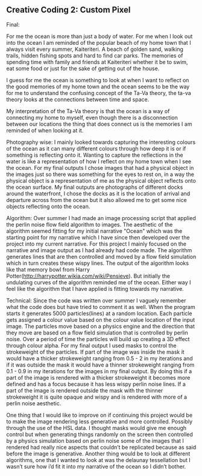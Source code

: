 ## Creative Coding 2: Custom Pixel

Final:

For me the ocean is more than just a body of water. For me when I look out into the ocean I am reminded of the popular beach of my home town that I always visit every summer, Kaiteriteri. A beach of golden sand, walking trails, hidden fishing spots and hard to find car parks. The memories of spending time with family and friends at Kaiteriteri whether it be to swim, eat some food or just for the sake of getting out of the house. 

I guess for me the ocean is something to look at when I want to reflect on the good memories of my home town and the ocean seems to be the way for me to understand the confusing concept of the Ta-Va theory, the ta-va theory looks at the connections between time and space.

My interpretation of the Ta-Va theory is that the ocean is a way of connecting my home to myself, even though there is a disconnection between our locations the thing that does connect us is the memories I am reminded of when looking at it. 

Photography wise: 
I mainly looked towards capturing the interesting colours of the ocean as it can many different colours through how deep it is or if something is reflecting onto it. Wanting to capture the reflections in the water is like a representation of how I reflect on my home town when I see the ocean. For my final outputs I chose images that had a physical object in the images just so there was something for the eyes to rest on, in a way the physical object is a representation of me as the physical object reflects onto the ocean surface. My final outputs are photographs of different docks around the waterfront, I chose the docks as it is the location of arrival and departure across from the ocean but it also allowed me to get some nice objects reflecting onto the ocean.

Algorithm:
Over summer I had made an image processing script that applied the perlin noise flow field algorithm to images. The aesthetic of the algorithm seemed fitting for my initial narrative "Ocean" which was the starting point for my narrative which I have since then developed over the project into my current narrative. For this project I mainly focused on the narrative and image output as I had already had code made. The algorithm generates lines that are then controlled and moved by a flow field simulation which in turn creates these wispy lines. The output of the algorithm looks like that memory bowl from Harry Potter(http://harrypotter.wikia.com/wiki/Pensieve). But initially the undulating curves of the algorithm reminded me of the ocean. Either way I feel like the algorithm that I have applied is fitting towards my narrative.

Technical:
Since the code was written over summer I vaguely remember what the code does but have tried to comment it as well. When the program starts it generates 5000 particles(lines) at a random location.
Each particle gets assigned a colour value based on the colour value location of the input image. The particles move based on a physics engine and the direction that they move are based on a flow field simulation that is controlled by perlin noise. Over a period of time the particles will build up creating a 3D effect through colour alpha. For my final output I used masks to control the strokeweight of the particles. If part of the image was inside the mask it would have a thicker strokeweight ranging from 0.5 - 2 in my iterations and if it was outside the mask it would have a thinner strokeweight ranging from 0.1 - 0.9 in my iterations for the images in my final output. By doing this if a part of the image is rendered with a thicker strokeweight it becomes more defined and has a focus because it has less wispy perlin noise lines. If a part of the image is rendered outside the mask with the thinner strokeweight it is quite opaque and wispy and is rendered with more of a perlin noise aesthetic. 

One thing that I would like to improve on if continuing this project would be to make the image rendering less generative and more controlled. Possibly through the use of the HSL data. I thought masks would give me enough control but when generating things randomly on the screen then controlled by a physics simulation based on perlin noise some of the images that I rendered had really nice aspects that couldn’t be replicated because as said before the image is generative. Another thing would be to look at different algorithms, one that I wanted to look at was the delaunay tessellation but I wasn’t sure how i’d fit it into my narrative of the ocean so I didn’t bother. 
